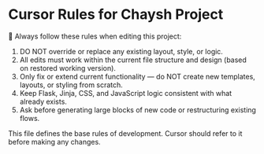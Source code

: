 # Cursor Rules for Chaysh Project

📌 Always follow these rules when editing this project:

1. DO NOT override or replace any existing layout, style, or logic.
2. All edits must work within the current file structure and design (based on restored working version).
3. Only fix or extend current functionality — do NOT create new templates, layouts, or styling from scratch.
4. Keep Flask, Jinja, CSS, and JavaScript logic consistent with what already exists.
5. Ask before generating large blocks of new code or restructuring existing flows.

This file defines the base rules of development. Cursor should refer to it before making any changes.

